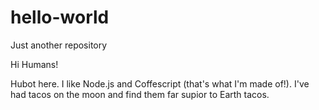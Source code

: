 # hello-world
Just another repository

Hi Humans!

Hubot here.  I like Node.js and Coffescript (that's what I'm made of!).
I've had tacos on the moon and find them far supior to Earth tacos.
